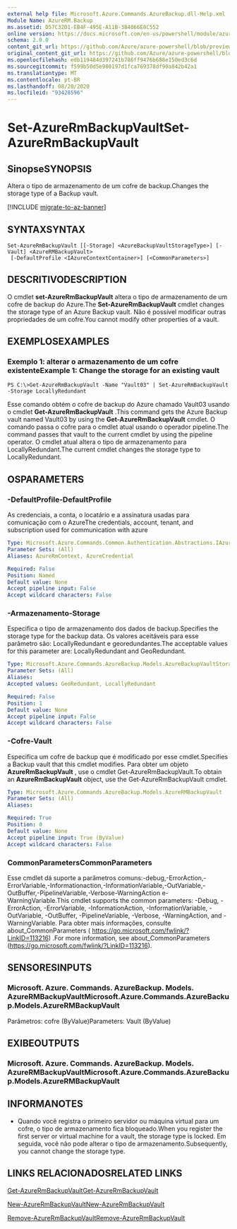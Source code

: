 ```yaml
---
external help file: Microsoft.Azure.Commands.AzureBackup.dll-Help.xml
Module Name: AzureRM.Backup
ms.assetid: D57C32D1-EB4F-495E-A11B-3B4066E8C552
online version: https://docs.microsoft.com/en-us/powershell/module/azurerm.backup/set-azurermbackupvault
schema: 2.0.0
content_git_url: https://github.com/Azure/azure-powershell/blob/preview/src/ResourceManager/AzureBackup/Commands.AzureBackup/help/Set-AzureRmBackupVault.md
original_content_git_url: https://github.com/Azure/azure-powershell/blob/preview/src/ResourceManager/AzureBackup/Commands.AzureBackup/help/Set-AzureRmBackupVault.md
ms.openlocfilehash: edb119484d397241b786ff9476b688e150ed3c6d
ms.sourcegitcommit: f599b50d5e980197d1fca769378df90a842b42a1
ms.translationtype: MT
ms.contentlocale: pt-BR
ms.lasthandoff: 08/20/2020
ms.locfileid: "93428596"
---
```

# <span data-ttu-id="8993f-101">Set-AzureRmBackupVault</span><span class="sxs-lookup"><span data-stu-id="8993f-101">Set-AzureRmBackupVault</span></span>

## <span data-ttu-id="8993f-102">Sinopse</span><span class="sxs-lookup"><span data-stu-id="8993f-102">SYNOPSIS</span></span>
<span data-ttu-id="8993f-103">Altera o tipo de armazenamento de um cofre de backup.</span><span class="sxs-lookup"><span data-stu-id="8993f-103">Changes the storage type of a Backup vault.</span></span>

[!INCLUDE [migrate-to-az-banner](../../includes/migrate-to-az-banner.md)]

## <span data-ttu-id="8993f-104">SYNTAX</span><span class="sxs-lookup"><span data-stu-id="8993f-104">SYNTAX</span></span>

```
Set-AzureRmBackupVault [[-Storage] <AzureBackupVaultStorageType>] [-Vault] <AzureRMBackupVault>
 [-DefaultProfile <IAzureContextContainer>] [<CommonParameters>]
```

## <span data-ttu-id="8993f-105">DESCRITIVO</span><span class="sxs-lookup"><span data-stu-id="8993f-105">DESCRIPTION</span></span>
<span data-ttu-id="8993f-106">O cmdlet **set-AzureRmBackupVault** altera o tipo de armazenamento de um cofre de backup do Azure.</span><span class="sxs-lookup"><span data-stu-id="8993f-106">The **Set-AzureRmBackupVault** cmdlet changes the storage type of an Azure Backup vault.</span></span>
<span data-ttu-id="8993f-107">Não é possível modificar outras propriedades de um cofre.</span><span class="sxs-lookup"><span data-stu-id="8993f-107">You cannot modify other properties of a vault.</span></span>

## <span data-ttu-id="8993f-108">EXEMPLOS</span><span class="sxs-lookup"><span data-stu-id="8993f-108">EXAMPLES</span></span>

### <span data-ttu-id="8993f-109">Exemplo 1: alterar o armazenamento de um cofre existente</span><span class="sxs-lookup"><span data-stu-id="8993f-109">Example 1: Change the storage for an existing vault</span></span>
```
PS C:\>Get-AzureRmBackupVault -Name "Vault03" | Set-AzureRmBackupVault -Storage LocallyRedundant
```

<span data-ttu-id="8993f-110">Esse comando obtém o cofre de backup do Azure chamado Vault03 usando o cmdlet **Get-AzureRmBackupVault** .</span><span class="sxs-lookup"><span data-stu-id="8993f-110">This command gets the Azure Backup vault named Vault03 by using the **Get-AzureRmBackupVault** cmdlet.</span></span>
<span data-ttu-id="8993f-111">O comando passa o cofre para o cmdlet atual usando o operador pipeline.</span><span class="sxs-lookup"><span data-stu-id="8993f-111">The command passes that vault to the current cmdlet by using the pipeline operator.</span></span>
<span data-ttu-id="8993f-112">O cmdlet atual altera o tipo de armazenamento para LocallyRedundant.</span><span class="sxs-lookup"><span data-stu-id="8993f-112">The current cmdlet changes the storage type to LocallyRedundant.</span></span>

## <span data-ttu-id="8993f-113">OS</span><span class="sxs-lookup"><span data-stu-id="8993f-113">PARAMETERS</span></span>

### <span data-ttu-id="8993f-114">-DefaultProfile</span><span class="sxs-lookup"><span data-stu-id="8993f-114">-DefaultProfile</span></span>
<span data-ttu-id="8993f-115">As credenciais, a conta, o locatário e a assinatura usadas para comunicação com o Azure</span><span class="sxs-lookup"><span data-stu-id="8993f-115">The credentials, account, tenant, and subscription used for communication with azure</span></span>

```yaml
Type: Microsoft.Azure.Commands.Common.Authentication.Abstractions.IAzureContextContainer
Parameter Sets: (All)
Aliases: AzureRmContext, AzureCredential

Required: False
Position: Named
Default value: None
Accept pipeline input: False
Accept wildcard characters: False
```

### <span data-ttu-id="8993f-116">-Armazenamento</span><span class="sxs-lookup"><span data-stu-id="8993f-116">-Storage</span></span>
<span data-ttu-id="8993f-117">Especifica o tipo de armazenamento dos dados de backup.</span><span class="sxs-lookup"><span data-stu-id="8993f-117">Specifies the storage type for the backup data.</span></span>
<span data-ttu-id="8993f-118">Os valores aceitáveis para esse parâmetro são: LocallyRedundant e georedundantes.</span><span class="sxs-lookup"><span data-stu-id="8993f-118">The acceptable values for this parameter are: LocallyRedundant and GeoRedundant.</span></span>

```yaml
Type: Microsoft.Azure.Commands.AzureBackup.Models.AzureBackupVaultStorageType
Parameter Sets: (All)
Aliases:
Accepted values: GeoRedundant, LocallyRedundant

Required: False
Position: 1
Default value: None
Accept pipeline input: False
Accept wildcard characters: False
```

### <span data-ttu-id="8993f-119">-Cofre</span><span class="sxs-lookup"><span data-stu-id="8993f-119">-Vault</span></span>
<span data-ttu-id="8993f-120">Especifica um cofre de backup que é modificado por esse cmdlet.</span><span class="sxs-lookup"><span data-stu-id="8993f-120">Specifies a Backup vault that this cmdlet modifies.</span></span>
<span data-ttu-id="8993f-121">Para obter um objeto **AzureRmBackupVault** , use o cmdlet Get-AzureRmBackupVault.</span><span class="sxs-lookup"><span data-stu-id="8993f-121">To obtain an **AzureRmBackupVault** object, use the Get-AzureRmBackupVault cmdlet.</span></span>

```yaml
Type: Microsoft.Azure.Commands.AzureBackup.Models.AzureRMBackupVault
Parameter Sets: (All)
Aliases:

Required: True
Position: 0
Default value: None
Accept pipeline input: True (ByValue)
Accept wildcard characters: False
```

### <span data-ttu-id="8993f-122">CommonParameters</span><span class="sxs-lookup"><span data-stu-id="8993f-122">CommonParameters</span></span>
<span data-ttu-id="8993f-123">Esse cmdlet dá suporte a parâmetros comuns:-debug,-ErrorAction,-ErrorVariable,-Informationaction,-InformationVariable,-OutVariable,-OutBuffer,-PipelineVariable,-Verbose-WarningAction e-WarningVariable.</span><span class="sxs-lookup"><span data-stu-id="8993f-123">This cmdlet supports the common parameters: -Debug, -ErrorAction, -ErrorVariable, -InformationAction, -InformationVariable, -OutVariable, -OutBuffer, -PipelineVariable, -Verbose, -WarningAction, and -WarningVariable.</span></span> <span data-ttu-id="8993f-124">Para obter mais informações, consulte about_CommonParameters ( https://go.microsoft.com/fwlink/?LinkID=113216) .</span><span class="sxs-lookup"><span data-stu-id="8993f-124">For more information, see about_CommonParameters (https://go.microsoft.com/fwlink/?LinkID=113216).</span></span>

## <span data-ttu-id="8993f-125">SENSORES</span><span class="sxs-lookup"><span data-stu-id="8993f-125">INPUTS</span></span>

### <span data-ttu-id="8993f-126">Microsoft. Azure. Commands. AzureBackup. Models. AzureRMBackupVault</span><span class="sxs-lookup"><span data-stu-id="8993f-126">Microsoft.Azure.Commands.AzureBackup.Models.AzureRMBackupVault</span></span>
<span data-ttu-id="8993f-127">Parâmetros: cofre (ByValue)</span><span class="sxs-lookup"><span data-stu-id="8993f-127">Parameters: Vault (ByValue)</span></span>

## <span data-ttu-id="8993f-128">EXIBE</span><span class="sxs-lookup"><span data-stu-id="8993f-128">OUTPUTS</span></span>

### <span data-ttu-id="8993f-129">Microsoft. Azure. Commands. AzureBackup. Models. AzureRMBackupVault</span><span class="sxs-lookup"><span data-stu-id="8993f-129">Microsoft.Azure.Commands.AzureBackup.Models.AzureRMBackupVault</span></span>

## <span data-ttu-id="8993f-130">INFORMA</span><span class="sxs-lookup"><span data-stu-id="8993f-130">NOTES</span></span>
* <span data-ttu-id="8993f-131">Quando você registra o primeiro servidor ou máquina virtual para um cofre, o tipo de armazenamento fica bloqueado.</span><span class="sxs-lookup"><span data-stu-id="8993f-131">When you register the first server or virtual machine for a vault, the storage type is locked.</span></span> <span data-ttu-id="8993f-132">Em seguida, você não pode alterar o tipo de armazenamento.</span><span class="sxs-lookup"><span data-stu-id="8993f-132">Subsequently, you cannot change the storage type.</span></span>

## <span data-ttu-id="8993f-133">LINKS RELACIONADOS</span><span class="sxs-lookup"><span data-stu-id="8993f-133">RELATED LINKS</span></span>

[<span data-ttu-id="8993f-134">Get-AzureRmBackupVault</span><span class="sxs-lookup"><span data-stu-id="8993f-134">Get-AzureRmBackupVault</span></span>](./Get-AzureRmBackupVault.md)

[<span data-ttu-id="8993f-135">New-AzureRmBackupVault</span><span class="sxs-lookup"><span data-stu-id="8993f-135">New-AzureRmBackupVault</span></span>](./New-AzureRmBackupVault.md)

[<span data-ttu-id="8993f-136">Remove-AzureRmBackupVault</span><span class="sxs-lookup"><span data-stu-id="8993f-136">Remove-AzureRmBackupVault</span></span>](./Remove-AzureRmBackupVault.md)


